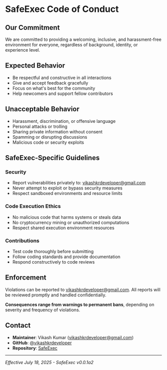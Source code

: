 # SafeExec Code of Conduct

## Our Commitment

We are committed to providing a welcoming, inclusive, and harassment-free environment for everyone, regardless of background, identity, or experience level.

## Expected Behavior

- Be respectful and constructive in all interactions
- Give and accept feedback gracefully
- Focus on what's best for the community
- Help newcomers and support fellow contributors

## Unacceptable Behavior

- Harassment, discrimination, or offensive language
- Personal attacks or trolling
- Sharing private information without consent
- Spamming or disrupting discussions
- Malicious code or security exploits

## SafeExec-Specific Guidelines

### Security

- Report vulnerabilities privately to: vikashkrdeveloper@gmail.com
- Never attempt to exploit or bypass security measures
- Respect sandboxed environments and resource limits

### Code Execution Ethics

- No malicious code that harms systems or steals data
- No cryptocurrency mining or unauthorized computations
- Respect shared execution environment resources

### Contributions

- Test code thoroughly before submitting
- Follow coding standards and provide documentation
- Respond constructively to code reviews

## Enforcement

Violations can be reported to vikashkrdeveloper@gmail.com. All reports will be reviewed promptly and handled confidentially.

**Consequences range from warnings to permanent bans**, depending on severity and frequency of violations.

## Contact

- **Maintainer**: Vikash Kumar (vikashkrdeveloper@gmail.com)
- **GitHub**: [@vikashkrdeveloper](https://github.com/vikashkrdeveloper)
- **Repository**: [SafeExec](https://github.com/vikashkrdeveloper/SafeExec)

---

_Effective July 18, 2025 - SafeExec v0.0.1a2_
